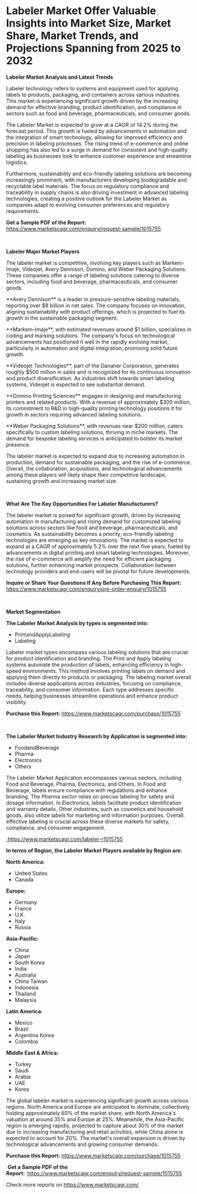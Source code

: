 <p><h1>Labeler Market Offer Valuable Insights into Market Size, Market Share, Market Trends, and Projections Spanning from 2025 to 2032</h1></p><p><strong>Labeler Market Analysis and Latest Trends</strong></p>
<p><p>Labeler technology refers to systems and equipment used for applying labels to products, packaging, and containers across various industries. This market is experiencing significant growth driven by the increasing demand for effective branding, product identification, and compliance in sectors such as food and beverage, pharmaceuticals, and consumer goods.</p><p>The Labeler Market is expected to grow at a CAGR of 14.2% during the forecast period. This growth is fueled by advancements in automation and the integration of smart technology, allowing for improved efficiency and precision in labeling processes. The rising trend of e-commerce and online shopping has also led to a surge in demand for consistent and high-quality labeling as businesses look to enhance customer experience and streamline logistics.</p><p>Furthermore, sustainability and eco-friendly labeling solutions are becoming increasingly prominent, with manufacturers developing biodegradable and recyclable label materials. The focus on regulatory compliance and traceability in supply chains is also driving investment in advanced labeling technologies, creating a positive outlook for the Labeler Market as companies adapt to evolving consumer preferences and regulatory requirements.</p></p>
<p><strong>Get a Sample PDF of the Report:&nbsp;</strong> <a href="https://www.marketscagr.com/enquiry/request-sample/1015755?utm_campaign=3368&utm_medium=2&utm_source=Github&utm_content=ia&utm_term=08042025&utm_id=labeler">https://www.marketscagr.com/enquiry/request-sample/1015755</a></p>
<p>&nbsp;</p>
<p><strong>Labeler Major Market Players</strong></p>
<p><p>The labeler market is competitive, involving key players such as Markem-Imaje, Videojet, Avery Dennison, Domino, and Weber Packaging Solutions. These companies offer a range of labeling solutions catering to diverse sectors, including food and beverage, pharmaceuticals, and consumer goods.</p><p>**Avery Dennison** is a leader in pressure-sensitive labeling materials, reporting over $8 billion in net sales. The company focuses on innovation, aligning sustainability with product offerings, which is projected to fuel its growth in the sustainable packaging segment. </p><p>**Markem-Imaje**, with estimated revenues around $1 billion, specializes in coding and marking solutions. The company's focus on technological advancements has positioned it well in the rapidly evolving market, particularly in automation and digital integration, promising solid future growth.</p><p>**Videojet Technologies**, part of the Danaher Corporation, generates roughly $500 million in sales and is recognized for its continuous innovation and product diversification. As industries shift towards smart labeling systems, Videojet is expected to see substantial demand.</p><p>**Domino Printing Sciences** engages in designing and manufacturing printers and related products. With a revenue of approximately $300 million, its commitment to R&D in high-quality printing technology positions it for growth in sectors requiring advanced labeling solutions.</p><p>**Weber Packaging Solutions**, with revenues near $200 million, caters specifically to custom labeling solutions, thriving in niche markets. The demand for bespoke labeling services is anticipated to bolster its market presence.</p><p>The labeler market is expected to expand due to increasing automation in production, demand for sustainable packaging, and the rise of e-commerce. Overall, the collaboration, acquisitions, and technological advancements among these players will likely shape their competitive landscape, sustaining growth and increasing market size.</p></p>
<p>&nbsp;</p>
<p><strong>What Are The Key Opportunities For Labeler Manufacturers?</strong></p>
<p><p>The labeler market is poised for significant growth, driven by increasing automation in manufacturing and rising demand for customized labeling solutions across sectors like food and beverage, pharmaceuticals, and cosmetics. As sustainability becomes a priority, eco-friendly labeling technologies are emerging as key innovations. The market is expected to expand at a CAGR of approximately 5.2% over the next five years, fueled by advancements in digital printing and smart labeling technologies. Moreover, the rise of e-commerce will amplify the need for efficient packaging solutions, further enhancing market prospects. Collaboration between technology providers and end-users will be pivotal for future developments.</p></p>
<p><strong>Inquire or Share Your Questions If Any Before Purchasing This Report:</strong> <a href="https://www.marketscagr.com/enquiry/pre-order-enquiry/1015755?utm_campaign=3368&utm_medium=2&utm_source=Github&utm_content=ia&utm_term=08042025&utm_id=labeler">https://www.marketscagr.com/enquiry/pre-order-enquiry/1015755</a></p>
<p>&nbsp;</p>
<p><strong>Market Segmentation</strong></p>
<p><strong>The Labeler Market Analysis by types is segmented into:</strong></p>
<p><ul><li>PrintandApplyLabeling</li><li>Labeling</li></ul></p>
<p><p>Labeler market types encompass various labeling solutions that are crucial for product identification and branding. The Print and Apply labeling systems automate the production of labels, enhancing efficiency in high-speed environments. This method involves printing labels on demand and applying them directly to products or packaging. The labeling market overall includes diverse applications across industries, focusing on compliance, traceability, and consumer information. Each type addresses specific needs, helping businesses streamline operations and enhance product visibility.</p></p>
<p><strong>Purchase this Report:&nbsp;</strong><a href="https://www.marketscagr.com/purchase/1015755?utm_campaign=3368&utm_medium=2&utm_source=Github&utm_content=ia&utm_term=08042025&utm_id=labeler">https://www.marketscagr.com/purchase/1015755</a></p>
<p>&nbsp;</p>
<p><strong>The Labeler Market Industry Research by Application is segmented into:</strong></p>
<p><ul><li>FoodandBeverage</li><li>Pharma</li><li>Electronics</li><li>Others</li></ul></p>
<p><p>The Labeler Market Application encompasses various sectors, including Food and Beverage, Pharma, Electronics, and Others. In Food and Beverage, labels ensure compliance with regulations and enhance branding. The Pharma sector relies on precise labeling for safety and dosage information. In Electronics, labels facilitate product identification and warranty details. Other industries, such as cosmetics and household goods, also utilize labels for marketing and information purposes. Overall, effective labeling is crucial across these diverse markets for safety, compliance, and consumer engagement.</p></p>
<p><a href="https://www.marketscagr.com/labeler-r1015755?utm_campaign=3368&utm_medium=2&utm_source=Github&utm_content=ia&utm_term=08042025&utm_id=labeler">&nbsp;https://www.marketscagr.com/labeler-r1015755</a></p>
<p><strong>In terms of Region, the Labeler Market Players available by Region are:</strong></p>
<p>
    <p> <strong> North America: </strong>
        <ul>
            <li>United States</li>
            <li>Canada</li>
        </ul>
        </p> 
    <p> <strong> Europe: </strong>
        <ul>
            <li>Germany</li>
            <li>France</li>
            <li>U.K.</li>
            <li>Italy</li>
            <li>Russia</li>
        </ul>
        </p> 
    <p> <strong> Asia-Pacific: </strong>
        <ul>
            <li>China</li>
            <li>Japan</li>
            <li>South Korea</li>
            <li>India</li>
            <li>Australia</li>
            <li>China Taiwan</li>
            <li>Indonesia</li>
            <li>Thailand</li>
            <li>Malaysia</li>
        </ul>
        </p> 
    <p> <strong> Latin America: </strong>
        <ul>
            <li>Mexico</li>
            <li>Brazil</li>
            <li>Argentina Korea</li>
            <li>Colombia</li>
        </ul>
        </p> 
    <p> <strong> Middle East & Africa: </strong>
        <ul>
            <li>Turkey</li>
            <li>Saudi</li>
            <li>Arabia</li>
            <li>UAE</li>
            <li>Korea</li>
        </ul>
    </p>
    </p>
<p><p>The global labeler market is experiencing significant growth across various regions. North America and Europe are anticipated to dominate, collectively holding approximately 60% of the market share, with North America's valuation at around 35% and Europe at 25%. Meanwhile, the Asia-Pacific region is emerging rapidly, projected to capture about 30% of the market due to increasing manufacturing and retail activities, while China alone is expected to account for 20%. The market's overall expansion is driven by technological advancements and growing consumer demands.</p></p>
<p><strong>Purchase this Report: </strong><a href="https://www.marketscagr.com/purchase/1015755?utm_campaign=3368&utm_medium=2&utm_source=Github&utm_content=ia&utm_term=08042025&utm_id=labeler">https://www.marketscagr.com/purchase/1015755</a></p>
<p>&nbsp;<strong>Get a Sample PDF of the Report:&nbsp;&nbsp;</strong><a href="https://www.marketscagr.com/enquiry/request-sample/1015755?utm_campaign=3368&utm_medium=2&utm_source=Github&utm_content=ia&utm_term=08042025&utm_id=labeler">https://www.marketscagr.com/enquiry/request-sample/1015755</a></p>
<p><strong></strong></p>
<p>Check more reports on <a href="https://www.marketscagr.com/?utm_campaign=3368&utm_medium=2&utm_source=Github&utm_content=ia&utm_term=08042025&utm_id=labeler">https://www.marketscagr.com/</a></p>